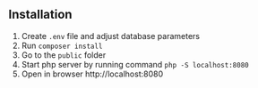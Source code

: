## Installation

1. Create `.env` file and adjust database parameters
1. Run `composer install`
1. Go to the `public` folder 
1. Start php server by running command `php -S localhost:8080` 
1. Open in browser http://localhost:8080

